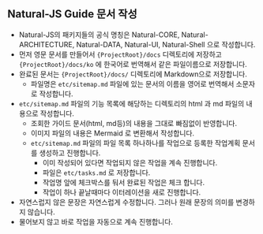 ## Natural-JS Guide 문서 작성

- Natural-JS의 패키지들의 공식 명칭은 Natural-CORE, Natural-ARCHITECTURE, Natural-DATA, Natural-UI, Natural-Shell 으로 작성합니다.
- 먼저 영문 문서를 만들어서 `{ProjectRoot}/docs` 디렉토리에 저장하고 `{ProjectRoot}/docs/ko` 에 한국어로 번역해서 같은 파일이름으로 저장합니다.
- 완료된 문서는 `{ProjectRoot}/docs/` 디렉토리에 Markdown으로 저장합니다.
  - 파일명은 `etc/sitemap.md` 파일에 있는 문서의 이름을 영어로 번역해서 소문자로 작성합니다.
- `etc/sitemap.md` 파일의 기능 목록에 해당하는 디렉토리의 html 과 md 파일의 내용으로 작성합니다.
  - 조회한 가이드 문서(html, md등)의 내용을 그대로 빠짐없이 반영합니다. 
  - 이미지 파일의 내용은 Mermaid 로 변환해서 작성합니다.
  - `etc/sitemap.md` 파일의 파일 목록 하나하나를 작업으로 등록한 작업계획 문서를 생성하고 진행합니다.
    - 이미 작성되어 있다면 작업되지 않은 작업을 계속 진행합니다.
    - 파일은 `etc/tasks.md` 로 저장합니다.
    - 작업명 앞에 체크박스를 둬서 완료된 작업은 체크 합니다.
    - 작업이 하나 끝날때마다 이터레이션을 새로 진행합니다.
- 자연스럽지 않은 문장은 자연스럽게 수정합니다. 그러나 원래 문장의 의미를 변경하지 않습니다.
- 물어보지 않고 바로 작업을 자동으로 계속 진행합니다.